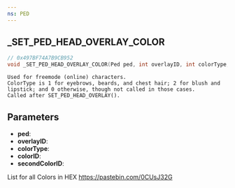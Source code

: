 ```yaml
---
ns: PED
---
```

## _SET_PED_HEAD_OVERLAY_COLOR

```c
// 0x497BF74A7B9CB952
void _SET_PED_HEAD_OVERLAY_COLOR(Ped ped, int overlayID, int colorType, int colorID, int secondColorID);
```

```
Used for freemode (online) characters.  
ColorType is 1 for eyebrows, beards, and chest hair; 2 for blush and lipstick; and 0 otherwise, though not called in those cases.  
Called after SET_PED_HEAD_OVERLAY().  
```

## Parameters
* **ped**: 
* **overlayID**: 
* **colorType**: 
* **colorID**: 
* **secondColorID**: 

List for all Colors in HEX
https://pastebin.com/0CUsJ32G

